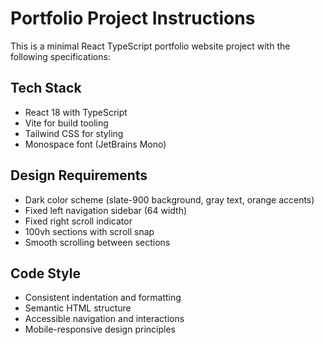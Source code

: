 # Portfolio Project Instructions

<!-- Use this file to provide workspace-specific custom instructions to Copilot. For more details, visit https://code.visualstudio.com/docs/copilot/copilot-customization#_use-a-githubcopilotinstructionsmd-file -->

This is a minimal React TypeScript portfolio website project with the following specifications:

## Tech Stack
- React 18 with TypeScript
- Vite for build tooling
- Tailwind CSS for styling
- Monospace font (JetBrains Mono)

## Design Requirements
- Dark color scheme (slate-900 background, gray text, orange accents)
- Fixed left navigation sidebar (64 width)
- Fixed right scroll indicator
- 100vh sections with scroll snap
- Smooth scrolling between sections

## Code Style
- Consistent indentation and formatting
- Semantic HTML structure
- Accessible navigation and interactions
- Mobile-responsive design principles

